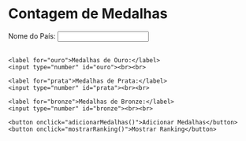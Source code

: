 <!DOCTYPE html>
<html lang="pt-br">
<head>
  <meta charset="UTF-8">
  <meta name="viewport" content="width=device-width, initial-scale=1.0">
  <title>Contagem de Medalhas - Ranking</title>
</head>
<body>
  <h1>Contagem de Medalhas</h1>

  <div>
    <label for="pais">Nome do País:</label>
    <input type="text" id="pais"><br><br>

    <label for="ouro">Medalhas de Ouro:</label>
    <input type="number" id="ouro"><br><br>

    <label for="prata">Medalhas de Prata:</label>
    <input type="number" id="prata"><br><br>

    <label for="bronze">Medalhas de Bronze:</label>
    <input type="number" id="bronze"><br><br>

    <button onclick="adicionarMedalhas()">Adicionar Medalhas</button>
    <button onclick="mostrarRanking()">Mostrar Ranking</button>
  </div>

  <h2 id="resultado"></h2>
  
  <h3 id="ranking"></h3>

  <script>
    let paises = [];

    function adicionarMedalhas() {
      const pais = document.getElementById('pais').value;
      const ouro = parseInt(document.getElementById('ouro').value) || 0;
      const prata = parseInt(document.getElementById('prata').value) || 0;
      const bronze = parseInt(document.getElementById('bronze').value) || 0;

      if (pais === "") {
        alert("Por favor, insira o nome do país.");
        return;
      }

      const totalMedalhas = ouro + prata + bronze;

      // Adiciona o país e o total de medalhas ao array
      paises.push({ nome: pais, total: totalMedalhas });

      // Limpa os campos de entrada
      document.getElementById('pais').value = '';
      document.getElementById('ouro').value = '';
      document.getElementById('prata').value = '';
      document.getElementById('bronze').value = '';

      document.getElementById('resultado').innerText = `${pais} adicionou ${totalMedalhas} medalhas.`;
    }

    function mostrarRanking() {
      if (paises.length === 0) {
        alert("Nenhum país foi adicionado.");
        return;
      }

      // Ordena os países pelo total de medalhas de forma decrescente
      paises.sort((a, b) => b.total - a.total);

      let rankingTexto = "#Ranking de Medalhas:\n";

      paises.forEach((pais) => {
        rankingTexto += `#${pais.nome}: ${pais.total} medalhas\n`;
      });

      // Exibe o ranking na tela
      document.getElementById('ranking').innerText = rankingTexto.replace(/\n/g, '<br>');
    }
  </script>
</body>
</html>
